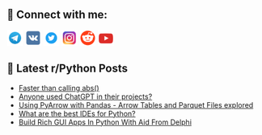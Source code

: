 ## 🔎 Connect with me:
[<img src="https://github.com/bullbesh/bullbesh/blob/main/images/Telegram.png" width="32" height="32" />](https://t.me/bullbesh)
[<img src="https://github.com/bullbesh/bullbesh/blob/main/images/VK.png" width="32" height="32" />](https://vk.com/bullbesh)
[<img src="https://github.com/bullbesh/bullbesh/blob/main/images/Twitter.png" width="32" height="32" />](https://twitter.com/bullbesh1)
[<img src="https://github.com/bullbesh/bullbesh/blob/main/images/Instagram.png" width="32" height="32" />](https://www.instagram.com/bullbesh)
[<img src="https://github.com/bullbesh/bullbesh/blob/main/images/Reddit.png" width="32" height="32" />](https://www.reddit.com/user/bullbesh)
[<img src="https://github.com/bullbesh/bullbesh/blob/main/images/YouTube.png" width="32" height="32" />](https://www.youtube.com/channel/UCtfjRs6uzgq5mfm8S06WTcg)

## 📕 Latest r/Python Posts
<!-- BLOG-POST-LIST:START -->
- [Faster than calling abs&lpar;&rpar;](https://www.reddit.com/r/Python/comments/10ep3y3/faster_than_calling_abs/)
- [Anyone used ChatGPT in their projects?](https://www.reddit.com/r/Python/comments/10em1hk/anyone_used_chatgpt_in_their_projects/)
- [Using PyArrow with Pandas - Arrow Tables and Parquet Files explored](https://www.reddit.com/r/Python/comments/10el34b/using_pyarrow_with_pandas_arrow_tables_and/)
- [What are the best IDEs for Python?](https://www.reddit.com/r/Python/comments/10ekmyl/what_are_the_best_ides_for_python/)
- [Build Rich GUI Apps In Python With Aid From Delphi](https://www.reddit.com/r/Python/comments/10ejy21/build_rich_gui_apps_in_python_with_aid_from_delphi/)
<!-- BLOG-POST-LIST:END -->
